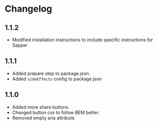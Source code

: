 # Changelog

## 1.1.2

* Modified installation instructions to include specific instructions for Sapper

## 1.1.1

* Added prepare step to package.json.
* Added `sideEffects` config to package.json

## 1.1.0

* Added more share buttons.
* Changed button css to follow BEM better.
* Removed empty aria attribute.
